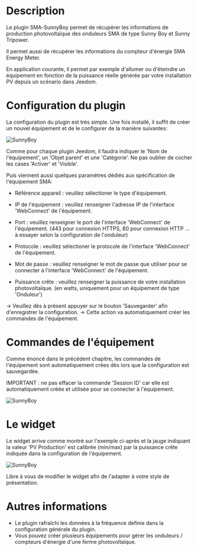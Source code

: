 Description 
===

Le plugin SMA-SunnyBoy permet de récupérer les informations de production photovoltaïque des onduleurs SMA de type Sunny Boy et Sunny Tripower.

Il permet aussi de récupérer les informations du compteur d'énergie SMA Energy Meter.

En application courante, il permet par exemple d'allumer ou d'éteindre un équipement en fonction de la puissance réelle générée par votre installation PV depuis un scénario dans Jeedom.

Configuration du plugin 
===

La configuration du plugin est très simple.
Une fois installé, il suffit de créer un nouvel équipement et de le configurer de la manière suivantes:

![SunnyBoy](https://sattaz.github.io/Jeedom_SMA_Sunny_Boy/pictures/SMA_SunnyBoy_2.jpg)

Comme pour chaque plugin Jeedom, il faudra indiquer le 'Nom de l'équipement', un 'Objet parent' et une 'Catégorie'.
Ne pas oublier de cocher les cases 'Activer' et 'Visible'.

Puis viennent aussi quelques paramètres dédiés aux spécification de l'équipement SMA:

-   Référence appareil : veuillez sélectioner le type d'équipement.

-   IP de l'équipement : veuillez renseigner l'adresse IP de l'interface 'WebConnect' de l'équipement.

-   Port : veuillez renseigner le port de l'interface 'WebConnect' de l'équipement. (443 pour connexion HTTPS, 80 pour connexion HTTP ... à essayer selon la configuration de l'onduleur)

-   Protocole : veuillez sélectioner le protocole de l'interface 'WebConnect' de l'équipement.

-   Mot de passe : veuillez renseigner le mot de passe que utiliser pour se connecter à l'interface 'WebConnect' de l'équipement.

-   Puissance crête : veuillez renseigner la puissance de votre installation photovoltaïque. (en watts, uniquement pour un équipement de type 'Onduleur')

-> Veuillez dès à présent appuyer sur le bouton 'Sauvegarder' afin d'enregistrer la configuration.
-> Cette action va automatiquement créer les commandes de l'équipement.

Commandes de l'équipement 
===

Comme énoncé dans le précédent chapitre, les commandes de l'équipement sont automatiquement crées dès lors que la configuration est sauvegardée.

IMPORTANT : ne pas effacer la commande 'Session ID' car elle est automatiquement créée et utilisée pour se connecter à l'équipement.

![SunnyBoy](https://sattaz.github.io/Jeedom_SMA_Sunny_Boy/pictures/SMA_SunnyBoy_3.jpg)



Le widget 
===

Le widget arrive comme montré sur l'exemple ci-après et la jauge indiquant la valeur 'PV Production' est calibrée (min/max) par la puissance crête indiquée dans la configuration de l'équipement.

![SunnyBoy](https://sattaz.github.io/Jeedom_SMA_Sunny_Boy/pictures/SMA_SunnyBoy_1.jpg)

Libre à vous de modifier le widget afin de l'adapter à votre style de présentation.



Autres informations 
===

* Le plugin rafraîchi les données à la fréquence definie dans la configuration générale du plugin.
* Vous pouvez créer plusieurs équipements pour gérer les onduleurs / compteurs d'énergie d'une ferme photovoltaïque.
